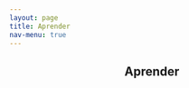 ```yaml
---
layout: page
title: Aprender
nav-menu: true
---
```


<!-- Main -->
<div id="main" class="alt">
	<!-- One -->
	<section id="one">
		<div class="inner">
			<header class="major">
				<h1>Aprender</h1>
			</header>
		</div>
	</section>